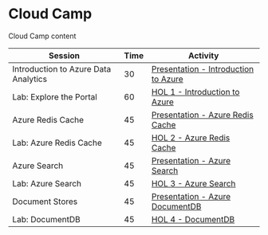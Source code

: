 # Cloud Camp
Cloud Camp content




Session     | Time  | Activity
-------- | --- | ---------------
Introduction to Azure Data Analytics  | 30  | <a href='Presentation/Introduction/Introduction.pptx'>Presentation - Introduction to Azure</a>
Lab: Explore the Portal | 60  | <a href='HOL/HOL1-IntroductionToAzure.md'>HOL 1 - Introduction to Azure</a>
Azure Redis Cache | 45  | <a href='Presentation/Azure Redis Cache/Azure Redis Cache.pptx'>Presentation - Azure Redis Cache</a>
Lab: Azure Redis Cache | 45  | <a href='HOL/HOL3-AzureSearch.md'>HOL 2 - Azure Redis Cache</a>
Azure Search | 45  | <a href='Presentation/Azure Search/Azure Search.pptx'>Presentation - Azure Search</a>
Lab: Azure Search | 45  | <a href='HOL/HOL3-AzureSearch.md'>HOL 3 - Azure Search</a>
Document Stores | 45  | <a href='Presentation/Document Stores/Azure DocumentDB.pptx'>Presentation - Azure DocumentDB</a>
Lab: DocumentDB | 45  | <a href='HOL/HOL4-DocumentDB.md'>HOL 4 - DocumentDB</a>
